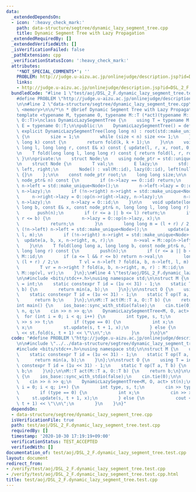 ```yaml
---
data:
  _extendedDependsOn:
  - icon: ':heavy_check_mark:'
    path: data-structure/segtree/dynamic_lazy_segment_tree.cpp
    title: Dynamic Segment Tree with Lazy Propagation
  _extendedRequiredBy: []
  _extendedVerifiedWith: []
  _isVerificationFailed: false
  _pathExtension: cpp
  _verificationStatusIcon: ':heavy_check_mark:'
  attributes:
    '*NOT_SPECIAL_COMMENTS*': ''
    PROBLEM: http://judge.u-aizu.ac.jp/onlinejudge/description.jsp?id=DSL_2_F
    links:
    - http://judge.u-aizu.ac.jp/onlinejudge/description.jsp?id=DSL_2_F
  bundledCode: "#line 1 \"test/aoj/DSL_2_F.dynamic_lazy_segment_tree.test.cpp\"\n\
    #define PROBLEM \"http://judge.u-aizu.ac.jp/onlinejudge/description.jsp?id=DSL_2_F\"\
    \n\n#line 2 \"data-structure/segtree/dynamic_lazy_segment_tree.cpp\"\n#include\
    \ <memory>\n\n/*\n * @brief Dynamic Segment Tree with Lazy Propagation\n */\n\
    template <typename M, typename O, typename M::T (*act)(typename M::T, typename\
    \ O::T)>\nclass DynamicLazySegmentTree {\n    using T = typename M::T;\n    using\
    \ E = typename O::T;\n\npublic:\n    DynamicLazySegmentTree() = default;\n   \
    \ explicit DynamicLazySegmentTree(long long n) : root(std::make_unique<Node>())\
    \ {\n        size = 1;\n        while (size < n) size <<= 1;\n    }\n\n    T operator[](long\
    \ long k) const {\n        return fold(k, k + 1);\n    }\n\n    void update(long\
    \ long l, long long r, const E& x) const { update(l, r, x, root, 0, size); }\n\
    \n    T fold(long long l, long long r) const { return fold(l, r, root, 0, size);\
    \ }\n\nprivate:\n    struct Node;\n    using node_ptr = std::unique_ptr<Node>;\n\
    \n    struct Node {\n        T val;\n        E lazy;\n        std::unique_ptr<Node>\
    \ left, right;\n        Node() : val(M::id), lazy(O::id), left(nullptr), right(nullptr)\
    \ {}\n    };\n\n    const node_ptr root;\n    long long size;\n\n    void push(const\
    \ node_ptr& n) const {\n        if (n->lazy == O::id) return;\n        if (!n->left)\
    \ n->left = std::make_unique<Node>();\n        n->left->lazy = O::op(n->left->lazy,\
    \ n->lazy);\n        if (!n->right) n->right = std::make_unique<Node>();\n   \
    \     n->right->lazy = O::op(n->right->lazy, n->lazy);\n        n->val = act(n->val,\
    \ n->lazy);\n        n->lazy = O::id;\n    }\n\n    void update(long long a, long\
    \ long b, const E& x, const node_ptr& n, long long l, long long r) const {\n \
    \       push(n);\n        if (r <= a || b <= l) return;\n        if (a <= l &&\
    \ r <= b) {\n            n->lazy = O::op(n->lazy, x);\n            push(n);\n\
    \            return;\n        }\n        long long m = (l + r) / 2;\n        if\
    \ (!n->left) n->left = std::make_unique<Node>();\n        update(a, b, x, n->left,\
    \ l, m);\n        if (!n->right) n->right = std::make_unique<Node>();\n      \
    \  update(a, b, x, n->right, m, r);\n        n->val = M::op(n->left->val, n->right->val);\n\
    \    }\n\n    T fold(long long a, long long b, const node_ptr& n, long long l,\
    \ long long r) const {\n        push(n);\n        if (r <= a || b <= l) return\
    \ M::id;\n        if (a <= l && r <= b) return n->val;\n        long long m =\
    \ (l + r) / 2;\n        T vl = n->left ? fold(a, b, n->left, l, m) : M::id;\n\
    \        T vr = n->right ? fold(a, b, n->right, m, r) : M::id;\n        return\
    \ M::op(vl, vr);\n    }\n};\n#line 4 \"test/aoj/DSL_2_F.dynamic_lazy_segment_tree.test.cpp\"\
    \n\n#include <bits/stdc++.h>\nusing namespace std;\n\nstruct M {\n    using T\
    \ = int;\n    static constexpr T id = (1u << 31) - 1;\n    static T op(T a, T\
    \ b) {\n        return min(a, b);\n    }\n};\n\nstruct O {\n    using T = int;\n\
    \    static constexpr T id = (1u << 31) - 1;\n    static T op(T a, T b) {\n  \
    \      return b;\n    }\n};\n\nM::T act(M::T a, O::T b) {\n    return b;\n}\n\n\
    int main() {\n    ios_base::sync_with_stdio(false);\n    cin.tie(0);\n\n    int\
    \ n, q;\n    cin >> n >> q;\n    DynamicLazySegmentTree<M, O, act> st(n);\n  \
    \  for (int i = 0; i < q; i++) {\n        int type, s, t;\n        cin >> type\
    \ >> s >> t;\n        if (type == 0) {\n            int x;\n            cin >>\
    \ x;\n            st.update(s, t + 1, x);\n        } else {\n            cout\
    \ << st.fold(s, t + 1) << \"\\n\";\n        }\n    }\n}\n"
  code: "#define PROBLEM \"http://judge.u-aizu.ac.jp/onlinejudge/description.jsp?id=DSL_2_F\"\
    \n\n#include \"../../data-structure/segtree/dynamic_lazy_segment_tree.cpp\"\n\n\
    #include <bits/stdc++.h>\nusing namespace std;\n\nstruct M {\n    using T = int;\n\
    \    static constexpr T id = (1u << 31) - 1;\n    static T op(T a, T b) {\n  \
    \      return min(a, b);\n    }\n};\n\nstruct O {\n    using T = int;\n    static\
    \ constexpr T id = (1u << 31) - 1;\n    static T op(T a, T b) {\n        return\
    \ b;\n    }\n};\n\nM::T act(M::T a, O::T b) {\n    return b;\n}\n\nint main()\
    \ {\n    ios_base::sync_with_stdio(false);\n    cin.tie(0);\n\n    int n, q;\n\
    \    cin >> n >> q;\n    DynamicLazySegmentTree<M, O, act> st(n);\n    for (int\
    \ i = 0; i < q; i++) {\n        int type, s, t;\n        cin >> type >> s >> t;\n\
    \        if (type == 0) {\n            int x;\n            cin >> x;\n       \
    \     st.update(s, t + 1, x);\n        } else {\n            cout << st.fold(s,\
    \ t + 1) << \"\\n\";\n        }\n    }\n}"
  dependsOn:
  - data-structure/segtree/dynamic_lazy_segment_tree.cpp
  isVerificationFile: true
  path: test/aoj/DSL_2_F.dynamic_lazy_segment_tree.test.cpp
  requiredBy: []
  timestamp: '2020-10-30 17:19:19+09:00'
  verificationStatus: TEST_ACCEPTED
  verifiedWith: []
documentation_of: test/aoj/DSL_2_F.dynamic_lazy_segment_tree.test.cpp
layout: document
redirect_from:
- /verify/test/aoj/DSL_2_F.dynamic_lazy_segment_tree.test.cpp
- /verify/test/aoj/DSL_2_F.dynamic_lazy_segment_tree.test.cpp.html
title: test/aoj/DSL_2_F.dynamic_lazy_segment_tree.test.cpp
---
```

